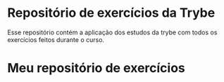 # Repositório de exercícios da Trybe

Esse repositório contém a aplicação dos estudos da trybe com todos os exercícios feitos durante o curso.
# Meu repositório de exercícios
